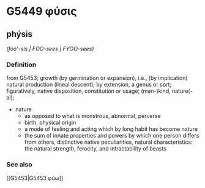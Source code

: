 # G5449 φύσις

## phýsis

_(foo'-sis | FOO-sees | FYOO-sees)_

### Definition

from G5453; growth (by germination or expansion), i.e., (by implication) natural production (lineal descent); by extension, a genus or sort; figuratively, native disposition, constitution or usage; (man-)kind, nature(-al); 

- nature
  - as opposed to what is monstrous, abnormal, perverse
  - birth, physical origin
  - a mode of feeling and acting which by long habit has become nature
  - the sum of innate properties and powers by which one person differs from others, distinctive native peculiarities, natural characteristics: the natural strength, ferocity, and intractability of beasts

### See also

[[G5453|G5453 φύω]]
